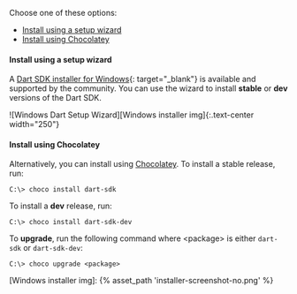 Choose one of these options:

* [Install using a setup wizard](#install-using-a-setup-wizard)
* [Install using Chocolatey](#install-using-chocolatey)

#### Install using a setup wizard

A [Dart SDK installer for Windows][]{: target="_blank"} is available and
supported by the community. You can use the wizard to install **stable** or
**dev** versions of the Dart SDK.

![Windows Dart Setup Wizard][Windows installer img]{:.text-center width="250"}

#### Install using Chocolatey

Alternatively, you can install using [Chocolatey][].
To install a stable release, run:

```terminal
C:\> choco install dart-sdk
```

To install a **dev** release, run:

```terminal
C:\> choco install dart-sdk-dev
```

To **upgrade**, run the following command where \<package> is either `dart-sdk` or `dart-sdk-dev`:

```terminal
C:\> choco upgrade <package>
```

[Chocolatey]: https://chocolatey.org
[Dart SDK installer for Windows]: http://www.gekorm.com/dart-windows
[Windows installer img]: {% asset_path 'installer-screenshot-no.png' %}
